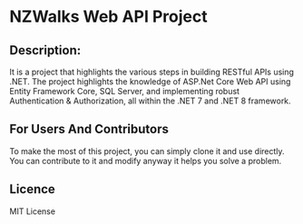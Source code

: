 # NZWalks Web API Project
## Description:
It is a project that highlights the various steps in building RESTful APIs using .NET. The project highlights the knowledge of ASP.Net Core Web API using Entity Framework Core, SQL Server, and implementing robust Authentication & Authorization, all within the .NET 7 and .NET 8 framework.

## For Users And Contributors
To make the most of this project, you can simply clone it and use directly. You can contribute to it and modify anyway it helps you solve a problem.

## Licence
MIT License


